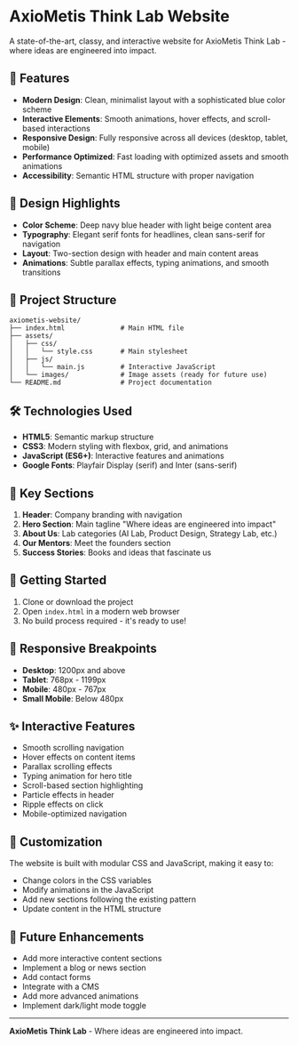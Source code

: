# AxioMetis Think Lab Website

A state-of-the-art, classy, and interactive website for AxioMetis Think Lab - where ideas are engineered into impact.

## 🚀 Features

- **Modern Design**: Clean, minimalist layout with a sophisticated blue color scheme
- **Interactive Elements**: Smooth animations, hover effects, and scroll-based interactions
- **Responsive Design**: Fully responsive across all devices (desktop, tablet, mobile)
- **Performance Optimized**: Fast loading with optimized assets and smooth animations
- **Accessibility**: Semantic HTML structure with proper navigation

## 🎨 Design Highlights

- **Color Scheme**: Deep navy blue header with light beige content area
- **Typography**: Elegant serif fonts for headlines, clean sans-serif for navigation
- **Layout**: Two-section design with header and main content areas
- **Animations**: Subtle parallax effects, typing animations, and smooth transitions

## 📁 Project Structure

```
axiometis-website/
├── index.html              # Main HTML file
├── assets/
│   ├── css/
│   │   └── style.css       # Main stylesheet
│   ├── js/
│   │   └── main.js         # Interactive JavaScript
│   └── images/             # Image assets (ready for future use)
└── README.md               # Project documentation
```

## 🛠️ Technologies Used

- **HTML5**: Semantic markup structure
- **CSS3**: Modern styling with flexbox, grid, and animations
- **JavaScript (ES6+)**: Interactive features and animations
- **Google Fonts**: Playfair Display (serif) and Inter (sans-serif)

## 🎯 Key Sections

1. **Header**: Company branding with navigation
2. **Hero Section**: Main tagline "Where ideas are engineered into impact"
3. **About Us**: Lab categories (AI Lab, Product Design, Strategy Lab, etc.)
4. **Our Mentors**: Meet the founders section
5. **Success Stories**: Books and ideas that fascinate us

## 🚀 Getting Started

1. Clone or download the project
2. Open `index.html` in a modern web browser
3. No build process required - it's ready to use!

## 📱 Responsive Breakpoints

- **Desktop**: 1200px and above
- **Tablet**: 768px - 1199px
- **Mobile**: 480px - 767px
- **Small Mobile**: Below 480px

## ✨ Interactive Features

- Smooth scrolling navigation
- Hover effects on content items
- Parallax scrolling effects
- Typing animation for hero title
- Scroll-based section highlighting
- Particle effects in header
- Ripple effects on click
- Mobile-optimized navigation

## 🎨 Customization

The website is built with modular CSS and JavaScript, making it easy to:
- Change colors in the CSS variables
- Modify animations in the JavaScript
- Add new sections following the existing pattern
- Update content in the HTML structure

## 🌟 Future Enhancements

- Add more interactive content sections
- Implement a blog or news section
- Add contact forms
- Integrate with a CMS
- Add more advanced animations
- Implement dark/light mode toggle

---

**AxioMetis Think Lab** - Where ideas are engineered into impact.
